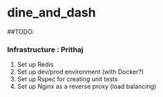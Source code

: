 # dine_and_dash

##TODO:

### Infrastructure : Prithaj
  1. Set up Redis
  2. Set up dev/prod environment (with Docker?)
  3. Set up Rspec for creating unit tests
  4. Set up Nginx as a reverse proxy (load balancing)